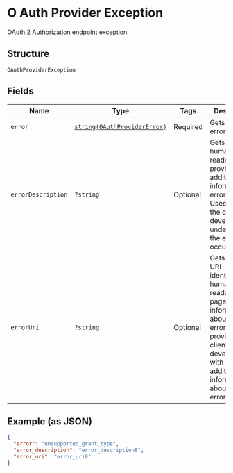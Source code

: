
# O Auth Provider Exception

OAuth 2 Authorization endpoint exception.

## Structure

`OAuthProviderException`

## Fields

| Name | Type | Tags | Description | Getter | Setter |
|  --- | --- | --- | --- | --- | --- |
| `error` | [`string(OAuthProviderError)`](../../doc/models/o-auth-provider-error.md) | Required | Gets or sets error code. | getError(): string | setError(string error): void |
| `errorDescription` | `?string` | Optional | Gets or sets human-readable text providing additional information on error.<br>Used to assist the client developer in understanding the error that occurred. | getErrorDescription(): ?string | setErrorDescription(?string errorDescription): void |
| `errorUri` | `?string` | Optional | Gets or sets a URI identifying a human-readable web page with information about the error, used to provide the client developer with additional information about the error. | getErrorUri(): ?string | setErrorUri(?string errorUri): void |

## Example (as JSON)

```json
{
  "error": "unsupported_grant_type",
  "error_description": "error_description8",
  "error_uri": "error_uri8"
}
```

